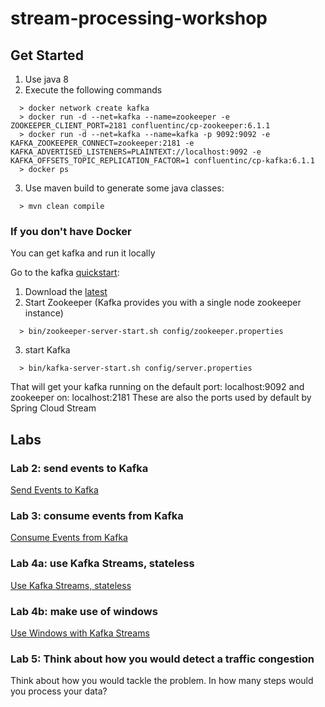# stream-processing-workshop

## Get Started
1. Use java 8
2. Execute the following commands
```
  > docker network create kafka
  > docker run -d --net=kafka --name=zookeeper -e ZOOKEEPER_CLIENT_PORT=2181 confluentinc/cp-zookeeper:6.1.1
  > docker run -d --net=kafka --name=kafka -p 9092:9092 -e KAFKA_ZOOKEEPER_CONNECT=zookeeper:2181 -e KAFKA_ADVERTISED_LISTENERS=PLAINTEXT://localhost:9092 -e KAFKA_OFFSETS_TOPIC_REPLICATION_FACTOR=1 confluentinc/cp-kafka:6.1.1
  > docker ps

```


3. Use maven build to generate some java classes:
```
  > mvn clean compile
```

### If you don't have Docker
You can get kafka and run it locally

Go to the kafka [quickstart](https://kafka.apache.org/quickstart):
1. Download the [latest](https://www.apache.org/dyn/closer.cgi?path=/kafka/2.3.0/kafka_2.12-2.3.0.tgz)
2. Start Zookeeper (Kafka provides you with a single node zookeeper instance)
```
  > bin/zookeeper-server-start.sh config/zookeeper.properties
```
3. start Kafka
```
  > bin/kafka-server-start.sh config/server.properties
```

That will get your kafka running on the default port: localhost:9092 and zookeeper on: localhost:2181
These are also the ports used by default by Spring Cloud Stream

## Labs

### Lab 2: send events to Kafka
[Send Events to Kafka](lab1.md)

### Lab 3: consume events from Kafka
[Consume Events from Kafka](lab2.md)

### Lab 4a: use Kafka Streams, stateless
[Use Kafka Streams, stateless](lab3.md)

### Lab 4b: make use of windows
[Use Windows with Kafka Streams](lab4.md)

### Lab 5: Think about how you would detect a traffic congestion
Think about how you would tackle the problem.
In how many steps would you process your data?
